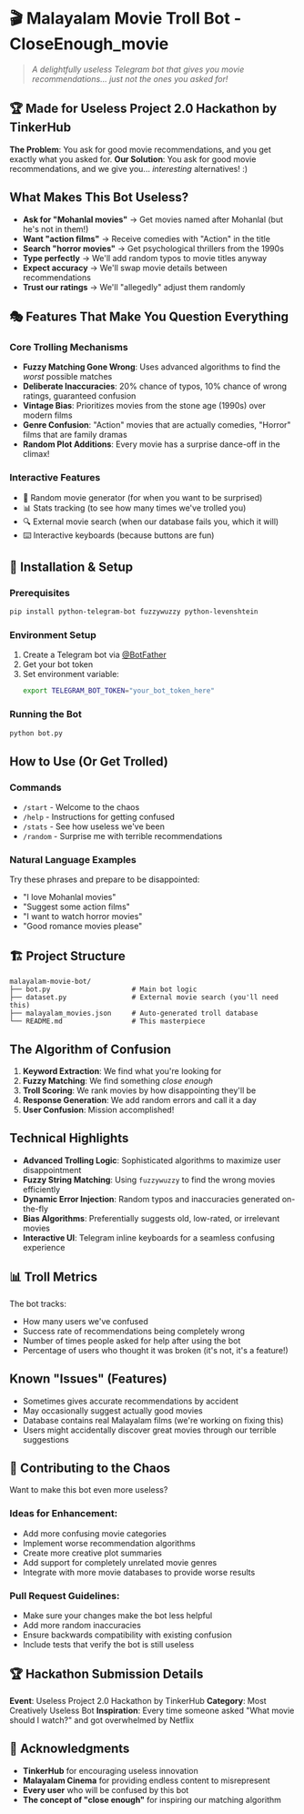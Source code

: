 # 🎬 Malayalam Movie Troll Bot - CloseEnough_movie

> *A delightfully useless Telegram bot that gives you movie recommendations... just not the ones you asked for!* 

## 🏆 Made for Useless Project 2.0 Hackathon by TinkerHub

**The Problem**: You ask for good movie recommendations, and you get exactly what you asked for.
**Our Solution**: You ask for good movie recommendations, and we give you... *interesting* alternatives! :)

## What Makes This Bot Useless?

- **Ask for "Mohanlal movies"** → Get movies named after Mohanlal (but he's not in them!)
- **Want "action films"** → Receive comedies with "Action" in the title
- **Search "horror movies"** → Get psychological thrillers from the 1990s
- **Type perfectly** → We'll add random typos to movie titles anyway
- **Expect accuracy** → We'll swap movie details between recommendations
- **Trust our ratings** → We'll "allegedly" adjust them randomly

## 🎭 Features That Make You Question Everything

### Core Trolling Mechanisms
- **Fuzzy Matching Gone Wrong**: Uses advanced algorithms to find the *worst* possible matches
- **Deliberate Inaccuracies**: 20% chance of typos, 10% chance of wrong ratings, guaranteed confusion
- **Vintage Bias**: Prioritizes movies from the stone age (1990s) over modern films
- **Genre Confusion**: "Action" movies that are actually comedies, "Horror" films that are family dramas
- **Random Plot Additions**: Every movie has a surprise dance-off in the climax!

### Interactive Features
- 🎲 Random movie generator (for when you want to be surprised)
- 📊 Stats tracking (to see how many times we've trolled you)
- 🔍 External movie search (when our database fails you, which it will)
- ⌨️ Interactive keyboards (because buttons are fun)

## 🚀 Installation & Setup

### Prerequisites
```bash
pip install python-telegram-bot fuzzywuzzy python-levenshtein
```

### Environment Setup
1. Create a Telegram bot via [@BotFather](https://t.me/BotFather)
2. Get your bot token
3. Set environment variable:
   ```bash
   export TELEGRAM_BOT_TOKEN="your_bot_token_here"
   ```

### Running the Bot
```bash
python bot.py
```

## How to Use (Or Get Trolled)

### Commands
- `/start` - Welcome to the chaos
- `/help` - Instructions for getting confused  
- `/stats` - See how useless we've been
- `/random` - Surprise me with terrible recommendations

### Natural Language Examples
Try these phrases and prepare to be disappointed:
- "I love Mohanlal movies"
- "Suggest some action films"
- "I want to watch horror movies"  
- "Good romance movies please"

## 🏗️ Project Structure

```
malayalam-movie-bot/
├── bot.py                    # Main bot logic
├── dataset.py                # External movie search (you'll need this)
├── malayalam_movies.json     # Auto-generated troll database
└── README.md                 # This masterpiece
```

## The Algorithm of Confusion

1. **Keyword Extraction**: We find what you're looking for
2. **Fuzzy Matching**: We find something *close enough*
3. **Troll Scoring**: We rank movies by how disappointing they'll be
4. **Response Generation**: We add random errors and call it a day
5. **User Confusion**: Mission accomplished!

## Technical Highlights

- **Advanced Trolling Logic**: Sophisticated algorithms to maximize user disappointment
- **Fuzzy String Matching**: Using `fuzzywuzzy` to find the wrong movies efficiently
- **Dynamic Error Injection**: Random typos and inaccuracies generated on-the-fly
- **Bias Algorithms**: Preferentially suggests old, low-rated, or irrelevant movies
- **Interactive UI**: Telegram inline keyboards for a seamless confusing experience

## 📊 Troll Metrics

The bot tracks:
- How many users we've confused
- Success rate of recommendations being completely wrong
- Number of times people asked for help after using the bot
- Percentage of users who thought it was broken (it's not, it's a feature!)

## Known "Issues" (Features)

- Sometimes gives accurate recommendations by accident
- May occasionally suggest actually good movies  
- Database contains real Malayalam films (we're working on fixing this)
- Users might accidentally discover great movies through our terrible suggestions

## 🤝 Contributing to the Chaos

Want to make this bot even more useless? 

### Ideas for Enhancement:
- Add more confusing movie categories
- Implement worse recommendation algorithms
- Create more creative plot summaries
- Add support for completely unrelated movie genres
- Integrate with more movie databases to provide worse results

### Pull Request Guidelines:
- Make sure your changes make the bot less helpful
- Add more random inaccuracies
- Ensure backwards compatibility with existing confusion
- Include tests that verify the bot is still useless

## 🏆 Hackathon Submission Details

**Event**: Useless Project 2.0 Hackathon by TinkerHub
**Category**: Most Creatively Useless Bot
**Inspiration**: Every time someone asked "What movie should I watch?" and got overwhelmed by Netflix

## 🙏 Acknowledgments

- **TinkerHub** for encouraging useless innovation
- **Malayalam Cinema** for providing endless content to misrepresent
- **Every user** who will be confused by this bot
- **The concept of "close enough"** for inspiring our matching algorithm
